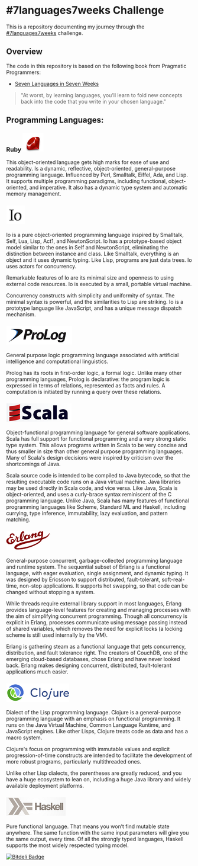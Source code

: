 # #7languages7weeks Challenge

This is a repository documenting my journey through the 
[#7languages7weeks](https://twitter.com/search/%237languages7weeks)
challenge.

## Overview

The code in this repository is based on the following book from Pragmatic Programmers:

* [Seven Languages in Seven Weeks](http://www.amazon.com/Seven-Languages-Weeks-Programming-Programmers/dp/193435659X/ref=sr_1_1?s=books&tag=supo-20&ie=UTF8&qid=1307764498&sr=1-1)

> "At worst, by learning languages, you’ll learn to fold new concepts back into the code that you write in your chosen language."

## Programming Languages:

### Ruby ![ruby]

This object-oriented language gets high marks for ease of
use and readability. Is a dynamic, reflective, object-oriented, general-purpose programming language. Influenced by Perl, Smalltalk, Eiffel, Ada, and Lisp. It supports multiple programming paradigms, including functional, object-oriented, and imperative. It also has a dynamic type system and automatic memory management.

### ![io]

Io is a pure object-oriented programming language inspired by Smalltalk, Self, Lua, Lisp, Act1, and NewtonScript. Io has a prototype-based object model similar to the ones in Self and NewtonScript, eliminating the distinction between instance and class. Like Smalltalk, everything is an object and it uses dynamic typing. Like Lisp, programs are just data trees. Io uses actors for concurrency.

Remarkable features of Io are its minimal size and openness to using external code resources. Io is executed by a small, portable virtual machine.

Concurrency constructs with simplicity and uniformity of syntax. The minimal syntax is powerful, and the similarities
to Lisp are striking. Io is a prototype language like JavaScript, and has a unique message dispatch
mechanism.

### ![prolog]

General purpose logic programming language associated with artificial intelligence and computational linguistics. 

Prolog has its roots in first-order logic, a formal logic. Unlike many other programming languages, Prolog is declarative: the program logic is expressed in terms of relations, represented as facts and rules. A computation is initiated by running a query over these relations.

### ![scala]

Object-functional programming language for general software applications. Scala has full support for functional programming and a very strong static type system. This allows programs written in Scala to be very concise and thus smaller in size than other general purpose programming languages. Many of Scala's design decisions were inspired by criticism over the shortcomings of Java.

Scala source code is intended to be compiled to Java bytecode, so that the resulting executable code runs on a Java virtual machine. Java libraries may be used directly in Scala code, and vice versa. Like Java, Scala is object-oriented, and uses a curly-brace syntax reminiscent of the C programming language. Unlike Java, Scala has many features of functional programming languages like Scheme, Standard ML and Haskell, including currying, type inference, immutability, lazy evaluation, and pattern matching.

### ![erlang]

General-purpose concurrent, garbage-collected programming language and runtime system. The sequential subset of Erlang is a functional language, with eager evaluation, single assignment, and dynamic typing. It was designed by Ericsson to support distributed, fault-tolerant, soft-real-time, non-stop applications. It supports hot swapping, so that code can be changed without stopping a system.

While threads require external library support in most languages, Erlang provides language-level features for creating and managing processes with the aim of simplifying concurrent programming. Though all concurrency is explicit in Erlang, processes communicate using message passing instead of shared variables, which removes the need for explicit locks (a locking scheme is still used internally by the VM).

Erlang is gathering steam as a functional language that gets concurrency, distribution, and fault tolerance right. The creators of CouchDB, one of the emerging cloud-based databases, chose Erlang and have never looked back. Erlang makes designing concurrent, distributed, fault-tolerant applications much easier.

### ![clojure]

Dialect of the Lisp programming language. Clojure is a general-purpose programming language with an emphasis on functional programming. It runs on the Java Virtual Machine, Common Language Runtime, and JavaScript engines. Like other Lisps, Clojure treats code as data and has a macro system.

Clojure's focus on programming with immutable values and explicit progression-of-time constructs are intended to facilitate the development of more robust programs, particularly multithreaded ones.

Unlike other Lisp dialects, the parentheses are greatly reduced, and you have a huge ecosystem to lean on, including a huge Java library and widely available deployment platforms.

### ![haskell]

Pure functional language. That means you won’t find mutable state anywhere. The same function with the same input parameters will give you the same output, every time. Of all the strongly typed languages, Haskell supports the most widely respected typing model.

[ruby]: /images/ruby.png
[io]: /images/io.png
[prolog]: /images/prolog.png
[scala]: /images/scala.png
[erlang]: /images/erlang.png
[clojure]: /images/clojure.png
[haskell]: /images/haskell.png


[![Bitdeli Badge](https://d2weczhvl823v0.cloudfront.net/Zedronar/7languages7weeks/trend.png)](https://bitdeli.com/free "Bitdeli Badge")

